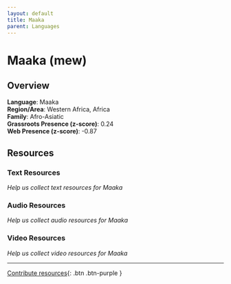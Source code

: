 ```yaml
---
layout: default
title: Maaka
parent: Languages
---
```


# Maaka (mew)

## Overview

**Language**: Maaka  
**Region/Area**: Western Africa, Africa  
**Family**: Afro-Asiatic  
**Grassroots Presence (z-score)**: 0.24  
**Web Presence (z-score)**: -0.87  

## Resources

### Text Resources
*Help us collect text resources for Maaka*

### Audio Resources
*Help us collect audio resources for Maaka*

### Video Resources
*Help us collect video resources for Maaka*

---

[Contribute resources](https://forms.office.com/e/1SfLJx3u1r){: .btn .btn-purple }

